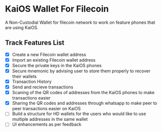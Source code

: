 # KaiOS Wallet For Filecoin

A Non-Custodial Wallet for filecoin network to work on feature phones that are using KaiOS.

## Track Features List 

- [x] Create a new Filecoin wallet address
- [x] Import an existing Filecoin wallet address
- [x] Secure the private keys in the KaiOS phones
- [x] Secure mnemonic by advising user to store them properly to recover their wallets
- [x] Transaction History
- [x] Send and recieve transactions
- [x] Scaning of the QR codes of addresses from the KaiOS phones to make transactions easier
- [x] Sharing the QR codes and addresses through whatsapp to make peer to peer transactions easier on KaiOS
- [ ] Build a structure for HD wallets for the users who would like to use multiple addresses in the same wallet
- [ ] UI enhancements as per feedback